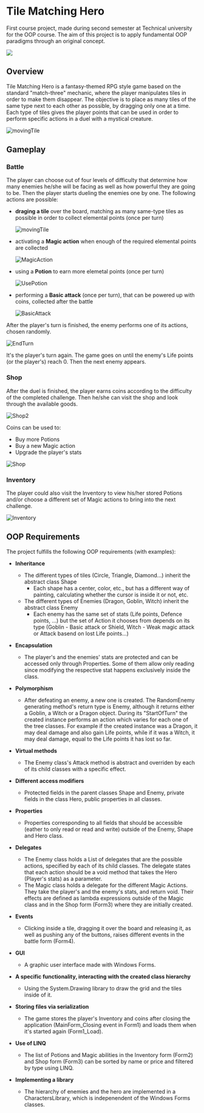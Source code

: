 # Tile Matching Hero
First course project, made during second semester at Technical university for the OOP course. The aim of this project is to apply fundamental OOP paradigms through an original concept. 

![](https://github.com/Yrd-Q/TileMatchingHero/blob/main/Screenshots/MainMenu.png)

## Overview
Tile Matching Hero is a fantasy-themed RPG style game based on the standard "match-three" mechanic, where the player manipulates tiles in order to make them disappear. The objective is to place as many tiles of the same type next to each other as possible, by dragging only one at a time. Each type of tiles gives the player points that can be used in order to perform specific actions in a duel with a mystical creature.

![movingTile](https://github.com/Yrd-Q/TileMatchingHero/blob/main/Screenshots/tileMoving2.gif)  
   
## Gameplay

### Battle  
The player can choose out of four levels of difficulty that determine how many enemies he/she will be facing as well as how powerful they are going to be. Then the player starts dueling the enemies one by one. The following actions are possible:  

- **draging a tile** over the board, matching as many same-type tiles as possible in order to collect elemental points (once per turn)  

   ![movingTile](https://github.com/Yrd-Q/TileMatchingHero/blob/main/Screenshots/tileMoving3.gif)
   
- activating a **Magic action** when enough of the required elemental points are collected  

  ![MagicAction](https://github.com/Yrd-Q/TileMatchingHero/blob/main/Screenshots/magicAction2.gif)
 
- using a **Potion** to earn more elemetal points (once per turn)  

  ![UsePotion](https://github.com/Yrd-Q/TileMatchingHero/blob/main/Screenshots/potionUse1.gif)

- performing a **Basic attack** (once per turn), that can be powered up with coins, collected after the battle  

  ![BasicAttack](https://github.com/Yrd-Q/TileMatchingHero/blob/main/Screenshots/basicAttack2.gif)
  
After the player's turn is finished, the enemy performs one of its actions, chosen randomly.

![EndTurn](https://github.com/Yrd-Q/TileMatchingHero/blob/main/Screenshots/endTurn1.gif)

It's the player's turn again. The game goes on until the enemy's Life points (or the player's) reach 0. Then the next enemy appears.

### Shop

After the duel is finished, the player earns coins according to the difficulty of the completed challenge. Then he/she can visit the shop and look through the available goods.  

![Shop2](https://github.com/Yrd-Q/TileMatchingHero/blob/main/Screenshots/shop2.gif)  

Coins can be used to:  
- Buy more Potions
- Buy a new Magic action
- Upgrade the player's stats  

![Shop](https://github.com/Yrd-Q/TileMatchingHero/blob/main/Screenshots/shop1.gif)

### Inventory

The player could also visit the Inventory to view his/her stored Potions and/or choose a different set of Magic actions to bring into the next challenge.

![Inventory](https://github.com/Yrd-Q/TileMatchingHero/blob/main/Screenshots/inventory1.gif)  

## OOP Requirements

The project fulfills the following OOP requirements (with examples):  
- **Inheritance**  
  - The different types of tiles (Circle, Triangle, Diamond...) inherit the abstract class Shape
    - Each shape has a center, color, etc., but has a different way of painting, calculating whether the cursor is inside it or not, etc.
  - The different types of Enemies (Dragon, Goblin, Witch) inherit the abstract class Enemy  
    - Each enemy has the same set of stats (Life points, Defence points, ...) but the set of Action it chooses from depends on its type (Goblin - Basic attack or Shield, Witch - Weak magic attack or Attack basend on lost Life points...)  

- **Encapsulation**
  - The player's and the enemies' stats are protected and can be accessed only through Properties. Some of them allow only reading since modifying the respective stat happens exclusively inside the class.
- **Polymorphism**
  - After defeating an enemy, a new one is created. The RandomEnemy generating method's return type is Enemy, although it returns either a Goblin, a Witch or a Dragon object. During its "StartOfTurn" the created instance performs an action which varies for each one of the tree classes. For example if the created instance was a Dragon, it may deal damage and also gain Life points, while if it was a Witch, it may deal damage, equal to the Life points it has lost so far.
- **Virtual methods**
  - The Enemy class's Attack method is abstract and overriden by each of its child classes with a specific effect.
- **Different access modifiers**
  - Protected fields in the parent classes Shape and Enemy, private fields in the class Hero, public properties in all classes.
- **Properties**
  - Properties corresponding to all fields that should be accessible (eather to only read or read and write) outside of the Enemy, Shape and Hero class.
- **Delegates**
  - The Enemy class holds a List of delegates that are the possible actions, specified by each of its child classes. The delegate states that each action should be a void method that takes the Hero (Player's stats) as a parameter.
  - The Magic class holds a delegate for the different Magic Actions. They take the player's and the enemy's stats, and return void. Their effects are defined as lambda expressions outside of the Magic class and in the Shop form (Form3) where they are initially created.
- **Events**
  - Clicking inside a tile, dragging it over the board and releasing it, as well as pushing any of the buttons, raises different events in the battle form (Form4).
- **GUI**
  - A graphic user interface made with Windows Forms.
- **A specific functionality, interacting with the created class hierarchy**
  - Using the System.Drawing library to draw the grid and the tiles inside of it.
- **Storing files via serialization**
  - The game stores the player's Inventory and coins after closing the application (MainForm_Closing event in Form1) and loads them when it's started again (Form1_Load).
- **Use of LINQ**
  - The list of Potions and Magic abilities in the Inventory form (Form2) and Shop form (Form3) can be sorted by name or price and filtered by type using LINQ.
- **Implementing a library**
  - The hierarchy of enemies and the hero are implemented in a CharactersLibrary, which is indepenendent of the Windows Forms classes.
